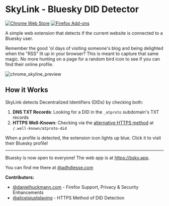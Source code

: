 # SkyLink - Bluesky DID Detector

[![Chrome Web Store](https://img.shields.io/chrome-web-store/v/aflpfginfpjhanhkmdpohpggpolfopmb)](https://chrome.google.com/webstore/detail/skylink-bluesky-did-detector/aflpfginfpjhanhkmdpohpggpolfopmb)
[![Firefox Add-ons](https://img.shields.io/amo/v/skylink-bluesky-did-detector)](https://addons.mozilla.org/en-US/firefox/addon/skylink-bluesky-did-detector)

A simple web extension that detects if the current website is connected to a Bluesky user.

Remember the good 'ol days of visiting someone's blog and being delighted when the "RSS" lit up in your browser? This is meant to capture that same magic. No more hunting on a page for a random bird icon to see if you can find their online profile.

![chrome_skyline_preview](https://user-images.githubusercontent.com/8367129/235382697-aedfda18-aab3-477b-b59c-c12cdd33bf9b.png)

## How it Works

SkyLink detects Decentralized Identifiers (DIDs) by checking both:

1. **DNS TXT Records**: Looking for a DID in the `_atproto` subdomain's TXT records
2. **HTTPS Well-Known**: Checking via the [alternative HTTPS method](https://psky.app/profile/emily.bsky.team/post/3juuaipn3q424) at `/.well-known/atproto-did`

When a profile is detected, the extension icon lights up blue. Click it to visit their Bluesky profile!

---

Bluesky is now open to everyone! The web app is at https://bsky.app.

You can find me there at [@adhdjesse.com](https://bsky.app/profile/adhdjesse.com)

**Contributors:**

- [@danielhuckmann.com](https://bsky.app/profile/danielhuckmann.com) - Firefox Support, Privacy & Security Enhancements
- [@aliceisjustplaying](https://bsky.app/profile/alice.bsky.sh) - HTTPS Method of DID Detection
